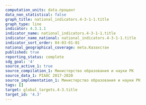 ```yaml
---
computation_units: data.процент
data_non_statistical: false
graph_title: national_indicators.4-3-1-1.title
graph_type: line
indicator: 4.3.1.1
indicator_name: national_indicators.4-3-1-1.title
indicator_name_national: national_indicators.4-3-1-1.title
indicator_sort_order: 04-03-01-01
national_geographical_coverage: meta.Казахстан
published: true
reporting_status: complete
sdg_goal: '4'
source_active_1: true
source_compilation_1: Министерство образования и науки РК
source_data_1: PIAAC 2017-2020
source_implementation_1: Министерство образования и науки РК
tags: []
target: global_targets.4-3.title
target_id: '4.3'
---
```

